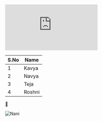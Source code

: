 ![Doraemon](https://fsb.zobj.net/crop.php?r=H2vmZ3FpBwt6P7dR8Oy8KvW1GVJolqw_6gjUj_f2IpsYt2OENvl7xHkOwuPZTFmbqHA9s7FVMtKncd1K03Agf8PNAzw1MKcWr4ffusgKTXUzhD9SPWgWRVHiNKYUjeZAbHcG2kVnH28j6gKV49oeaA90fSon8HZeJuSXJnsiThoxLnrfNhP4uqmUGstQvSqm3HtU2MbEXPdSfZ2k)

S.No|Name
----|----
1|Kavya
2|Navya
3|Teja
4|Roshni

👻

![Nani](https://www.filmibeat.com/ph-big/2017/02/ninnu-kori_148791272200.jpg)
